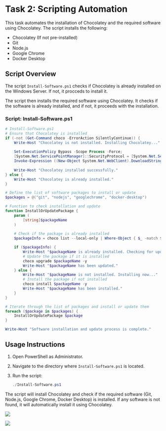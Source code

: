 # Task 2: Scripting Automation

This task automates the installation of Chocolatey and the required software using Chocolatey. The script installs the following:

- Chocolatey (If not pre-installed)
- Git
- Node.js
- Google Chrome
- Docker Desktop


## Script Overview

The script `Install-Software.ps1` checks if Chocolatey is already installed on the Windows Server. If not, it procceds to install it.

The script then installs the required software using Chocolatey. It checks if the software is already installed, and if not, it proceeds with the installation.

### Script: Install-Software.ps1

```powershell
# Install-Software.ps1
# Ensure that Chocolatey is installed
if (-not (Get-Command choco -ErrorAction SilentlyContinue)) {
    Write-Host "Chocolatey is not installed. Installing Chocolatey..."
    
    Set-ExecutionPolicy Bypass -Scope Process -Force;
    [System.Net.ServicePointManager]::SecurityProtocol = [System.Net.ServicePointManager]::SecurityProtocol -bor 3072;
    Invoke-Expression ((New-Object System.Net.WebClient).DownloadString('https://chocolatey.org/install.ps1'));
    
    Write-Host "Chocolatey installed successfully."
} else {
    Write-Host "Chocolatey is already installed."
}

# Define the list of software packages to install or update
$packages = @("git", "nodejs", "googlechrome", "docker-desktop")

# Function to check installation and update
function InstallOrUpdatePackage {
    param (
        [string]$packageName
    )
    
    # Check if the package is already installed
    $packageInfo = choco list --local-only | Where-Object { $_ -match $packageName }

    if ($packageInfo) {
        Write-Host "$packageName is already installed. Checking for updates..."
        # Update the package if it is installed
        choco upgrade $packageName -y
        Write-Host "$packageName has been updated."
    } else {
        Write-Host "$packageName is not installed. Installing now..."
        # Install the package if not installed
        choco install $packageName -y
        Write-Host "$packageName has been installed."
    }
}

# Iterate through the list of packages and install or update them
foreach ($package in $packages) {
    InstallOrUpdatePackage $package
}

Write-Host "Software installation and update process is complete."
```

## Usage Instructions

1. Open PowerShell as Administrator.
2. Navigate to the directory where `Install-Software.ps1` is located.
3. Run the script:

   ```powershell
   ./Install-Software.ps1
   ```

The script will install Chocolatey and check if the required software (Git, Node.js, Google Chrome, Docker Desktop) is installed. If any software is not found, it will automatically install it using Chocolatey.

![](https://33333.cdn.cke-cs.com/kSW7V9NHUXugvhoQeFaf/images/372dd05147314a2797e839141b819a6e3010c31f170acd4e.png)  

![](https://33333.cdn.cke-cs.com/kSW7V9NHUXugvhoQeFaf/images/a772113b420188ed02ff09f932b34c0c62c09f0c3692d700.png)
